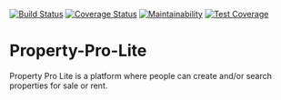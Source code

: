 [![Build Status](https://travis-ci.org/Abobos/Property-Pro-Lite.svg?branch=develop)](https://travis-ci.org/Abobos/Property-Pro-Lite)
[![Coverage Status](https://coveralls.io/repos/github/Abobos/Property-Pro-Lite/badge.svg?branch=develop)](https://coveralls.io/github/Abobos/Property-Pro-Lite?branch=develop)
[![Maintainability](https://api.codeclimate.com/v1/badges/93ed75ea6b4c7a99978a/maintainability)](https://codeclimate.com/github/Abobos/Property-Pro-Lite/maintainability)
[![Test Coverage](https://api.codeclimate.com/v1/badges/93ed75ea6b4c7a99978a/test_coverage)](https://codeclimate.com/github/Abobos/Property-Pro-Lite/test_coverage)
# Property-Pro-Lite
Property Pro Lite is a platform where people can create and/or search properties for sale or rent. 
